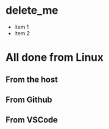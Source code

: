 # delete_me

* Item 1
* Item 2


# All done from Linux

## From the host

## From Github

## From VSCode

